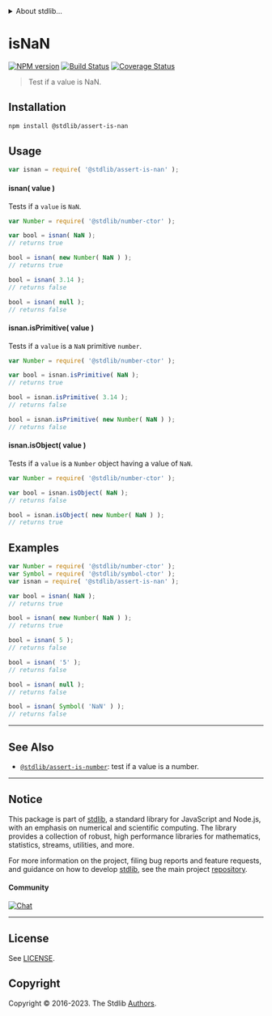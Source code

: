 <!--

@license Apache-2.0

Copyright (c) 2018 The Stdlib Authors.

Licensed under the Apache License, Version 2.0 (the "License");
you may not use this file except in compliance with the License.
You may obtain a copy of the License at

   http://www.apache.org/licenses/LICENSE-2.0

Unless required by applicable law or agreed to in writing, software
distributed under the License is distributed on an "AS IS" BASIS,
WITHOUT WARRANTIES OR CONDITIONS OF ANY KIND, either express or implied.
See the License for the specific language governing permissions and
limitations under the License.

-->


<details>
  <summary>
    About stdlib...
  </summary>
  <p>We believe in a future in which the web is a preferred environment for numerical computation. To help realize this future, we've built stdlib. stdlib is a standard library, with an emphasis on numerical and scientific computation, written in JavaScript (and C) for execution in browsers and in Node.js.</p>
  <p>The library is fully decomposable, being architected in such a way that you can swap out and mix and match APIs and functionality to cater to your exact preferences and use cases.</p>
  <p>When you use stdlib, you can be absolutely certain that you are using the most thorough, rigorous, well-written, studied, documented, tested, measured, and high-quality code out there.</p>
  <p>To join us in bringing numerical computing to the web, get started by checking us out on <a href="https://github.com/stdlib-js/stdlib">GitHub</a>, and please consider <a href="https://opencollective.com/stdlib">financially supporting stdlib</a>. We greatly appreciate your continued support!</p>
</details>

# isNaN

[![NPM version][npm-image]][npm-url] [![Build Status][test-image]][test-url] [![Coverage Status][coverage-image]][coverage-url] <!-- [![dependencies][dependencies-image]][dependencies-url] -->

> Test if a value is NaN.

<section class="installation">

## Installation

```bash
npm install @stdlib/assert-is-nan
```

</section>

<section class="usage">

## Usage

```javascript
var isnan = require( '@stdlib/assert-is-nan' );
```

#### isnan( value )

Tests if a `value` is `NaN`.

<!-- eslint-disable no-new-wrappers -->

```javascript
var Number = require( '@stdlib/number-ctor' );

var bool = isnan( NaN );
// returns true

bool = isnan( new Number( NaN ) );
// returns true

bool = isnan( 3.14 );
// returns false

bool = isnan( null );
// returns false
```

#### isnan.isPrimitive( value )

Tests if a `value` is a `NaN` primitive `number`.

<!-- eslint-disable no-new-wrappers -->

```javascript
var Number = require( '@stdlib/number-ctor' );

var bool = isnan.isPrimitive( NaN );
// returns true

bool = isnan.isPrimitive( 3.14 );
// returns false

bool = isnan.isPrimitive( new Number( NaN ) );
// returns false
```

#### isnan.isObject( value )

Tests if a `value` is a `Number` object having a value of `NaN`.

<!-- eslint-disable no-new-wrappers -->

```javascript
var Number = require( '@stdlib/number-ctor' );

var bool = isnan.isObject( NaN );
// returns false

bool = isnan.isObject( new Number( NaN ) );
// returns true
```

</section>

<!-- /.usage -->

<section class="examples">

## Examples

<!-- eslint-disable no-new-wrappers -->

<!-- eslint no-undef: "error" -->

```javascript
var Number = require( '@stdlib/number-ctor' );
var Symbol = require( '@stdlib/symbol-ctor' );
var isnan = require( '@stdlib/assert-is-nan' );

var bool = isnan( NaN );
// returns true

bool = isnan( new Number( NaN ) );
// returns true

bool = isnan( 5 );
// returns false

bool = isnan( '5' );
// returns false

bool = isnan( null );
// returns false

bool = isnan( Symbol( 'NaN' ) );
// returns false
```

</section>

<!-- /.examples -->

<!-- Section for related `stdlib` packages. Do not manually edit this section, as it is automatically populated. -->

<section class="related">

* * *

## See Also

-   <span class="package-name">[`@stdlib/assert-is-number`][@stdlib/assert/is-number]</span><span class="delimiter">: </span><span class="description">test if a value is a number.</span>

</section>

<!-- /.related -->

<!-- Section for all links. Make sure to keep an empty line after the `section` element and another before the `/section` close. -->


<section class="main-repo" >

* * *

## Notice

This package is part of [stdlib][stdlib], a standard library for JavaScript and Node.js, with an emphasis on numerical and scientific computing. The library provides a collection of robust, high performance libraries for mathematics, statistics, streams, utilities, and more.

For more information on the project, filing bug reports and feature requests, and guidance on how to develop [stdlib][stdlib], see the main project [repository][stdlib].

#### Community

[![Chat][chat-image]][chat-url]

---

## License

See [LICENSE][stdlib-license].


## Copyright

Copyright &copy; 2016-2023. The Stdlib [Authors][stdlib-authors].

</section>

<!-- /.stdlib -->

<!-- Section for all links. Make sure to keep an empty line after the `section` element and another before the `/section` close. -->

<section class="links">

[npm-image]: http://img.shields.io/npm/v/@stdlib/assert-is-nan.svg
[npm-url]: https://npmjs.org/package/@stdlib/assert-is-nan

[test-image]: https://github.com/stdlib-js/assert-is-nan/actions/workflows/test.yml/badge.svg?branch=v0.1.1
[test-url]: https://github.com/stdlib-js/assert-is-nan/actions/workflows/test.yml?query=branch:v0.1.1

[coverage-image]: https://img.shields.io/codecov/c/github/stdlib-js/assert-is-nan/main.svg
[coverage-url]: https://codecov.io/github/stdlib-js/assert-is-nan?branch=main

<!--

[dependencies-image]: https://img.shields.io/david/stdlib-js/assert-is-nan.svg
[dependencies-url]: https://david-dm.org/stdlib-js/assert-is-nan/main

-->

[chat-image]: https://img.shields.io/gitter/room/stdlib-js/stdlib.svg
[chat-url]: https://app.gitter.im/#/room/#stdlib-js_stdlib:gitter.im

[stdlib]: https://github.com/stdlib-js/stdlib

[stdlib-authors]: https://github.com/stdlib-js/stdlib/graphs/contributors

[umd]: https://github.com/umdjs/umd
[es-module]: https://developer.mozilla.org/en-US/docs/Web/JavaScript/Guide/Modules

[deno-url]: https://github.com/stdlib-js/assert-is-nan/tree/deno
[umd-url]: https://github.com/stdlib-js/assert-is-nan/tree/umd
[esm-url]: https://github.com/stdlib-js/assert-is-nan/tree/esm
[branches-url]: https://github.com/stdlib-js/assert-is-nan/blob/main/branches.md

[stdlib-license]: https://raw.githubusercontent.com/stdlib-js/assert-is-nan/main/LICENSE

<!-- <related-links> -->

[@stdlib/assert/is-number]: https://www.npmjs.com/package/@stdlib/assert-is-number

<!-- </related-links> -->

</section>

<!-- /.links -->
